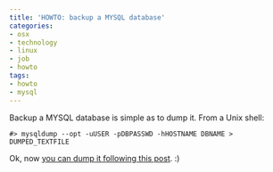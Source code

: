 ```yaml
---
title: 'HOWTO: backup a MYSQL database'
categories:
- osx
- technology
- linux
- job
- howto
tags:
- howto
- mysql
---
```

Backup a MYSQL database is simple as to dump it. From a Unix shell:

    
    
    #> mysqldump --opt -uUSER -pDBPASSWD -hHOSTNAME DBNAME > DUMPED_TEXTFILE

  
Ok, now [you can dump it following this
post](http://www.diegor.it/2012/07/17/howto-dump-data-into-mysql/ "HOWTO: dump
data into MYSQL" ). :)

